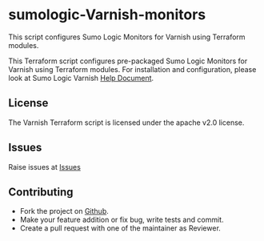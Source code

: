 # sumologic-Varnish-monitors

This script configures Sumo Logic Monitors for Varnish using Terraform modules.

This Terraform script configures pre-packaged Sumo Logic Monitors for Varnish using Terraform modules.
For installation and configuration, please look at Sumo Logic Varnish [Help Document](https://help.sumologic.com/07Sumo-Logic-Apps/08App_Development/Varnish).
## License

The Varnish Terraform script is licensed under the apache v2.0 license.

## Issues

Raise issues at [Issues](https://github.com/SumoLogic/terraform-sumologic-sumo-logic-monitor/issues)

## Contributing

* Fork the project on [Github](https://github.com/SumoLogic/terraform-sumologic-sumo-logic-monitor).
* Make your feature addition or fix bug, write tests and commit.
* Create a pull request with one of the maintainer as Reviewer.
